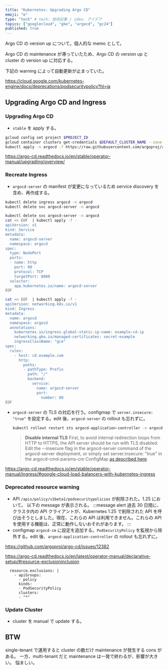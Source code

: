 ```yaml
---
title: "Kubernetes: Upgrading Argo CD"
emoji: "⚙️"
type: "tech" # tech: 技術記事 / idea: アイデア
topics: ["googlecloud", "gke", "argocd", "gc24"]
published: true
---
```

Argo CD の version up について。個人的な memo として。

Argo CD の maintenance が滞っていたため、Argo CD の version up と cluster の version up に対応する。

下記の warning によって自動更新が止まっていた。

https://cloud.google.com/kubernetes-engine/docs/deprecations/podsecuritypolicy?hl=ja

## Upgrading Argo CD and Ingress
### Upgrading Argo CD

- `stable` を apply する。

```bash
gcloud config set project $PROJECT_ID
gcloud container clusters get-credentials $DEFAULT_CLUSTER_NAME --zone $DEFAULT_ZONE --project $PROJECT_ID
kubectl apply -n argocd -f https://raw.githubusercontent.com/argoproj/argo-cd/stable/manifests/install.yaml
```

https://argo-cd.readthedocs.io/en/stable/operator-manual/upgrading/overview/

### Recreate Ingress
- `argocd-server` の manifest が変更になっているため service discovery を含め、再作成する。

```bash
kubectl delete ingress argocd -n argocd
kubectl delete svc argocd-server -n argocd
```

```bash
kubectl delete svc argocd-server -n argocd
cat << EOF  | kubectl apply -f -
apiVersion: v1
kind: Service
metadata:
  name: argocd-server
  namespace: argocd
spec:
  type: NodePort
  ports:
  - name: http
    port: 80
    protocol: TCP
    targetPort: 8080
  selector:
    app.kubernetes.io/name: argocd-server
EOF
```

```bash
cat << EOF  | kubectl apply -f -
apiVersion: networking.k8s.io/v1
kind: Ingress
metadata:
  name: argocd
  namespace: argocd
  annotations:
    kubernetes.io/ingress.global-static-ip-name: example-cd-ip
    networking.gke.io/managed-certificates: secret-example
    ingressClassName: "gce"
spec:
  rules:
    - host: cd.example.com
      http:
        paths:
        - pathType: Prefix
          path: "/"
          backend:
            service:
              name: argocd-server
              port:
                number: 80
EOF
```


- `argocd-server` の TLS の対応を行う。configmap で `server.insecure: "true"` を設定する。edit 後、`argocd-server` の rollout も忘れずに。
    ```bash
    kubectl rollout restart sts argocd-application-controller -n argocd
    ```
    > **Disable internal TLS**
    First, to avoid internal redirection loops from HTTP to HTTPS, the API server should be run with TLS disabled.
    Edit the --insecure flag in the argocd-server command of the argocd-server deployment, or simply set server.insecure: "true" in the argocd-cmd-params-cm ConfigMap [as described here](https://argo-cd.readthedocs.io/en/stable/operator-manual/server-commands/additional-configuration-method/).

https://argo-cd.readthedocs.io/en/stable/operator-manual/ingress/#google-cloud-load-balancers-with-kubernetes-ingress

### Deprecated resource warning

- API `/apis/policy/v1beta1/podsecuritypolicies` が削除された。1.25 において。
以下の message が表示される。
    :::message alert
    過去 30 日間に、クラスタ内の API クライアントが、Kubernetes 1.25 で削除された API を呼び出そうとしました。現在、これらの API は利用できません。これらの API を使用する機能は、正常に動作しないおそれがあります。
    :::
- configmap `argocd-cm` に設定を追加する。`PodSecurityPolicy` を監視から除外する。edit 後、`argocd-application-controller` の rollout も忘れずに。

https://github.com/argoproj/argo-cd/issues/12382

https://argo-cd.readthedocs.io/en/latest/operator-manual/declarative-setup/#resource-exclusioninclusion

```yaml: argocd-cm
  resource.exclusions: |
    - apiGroups:
      - policy
      kinds:
      - PodSecurityPolicy
      clusters:
      - "*"
```

### Update Cluster
- cluster を manual で update する。

## BTW
single-tenant で運用すると cluster の数だけ maintenance が発生する cons がある。
一方、multi-tenant だと maintenance は一発で終わるが、影響が大きい。
悩ましい。

